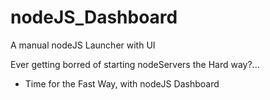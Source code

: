 # nodeJS_Dashboard
A manual nodeJS Launcher with UI



Ever getting borred of starting nodeServers the Hard way?...



* Time for the Fast Way, with nodeJS Dashboard


